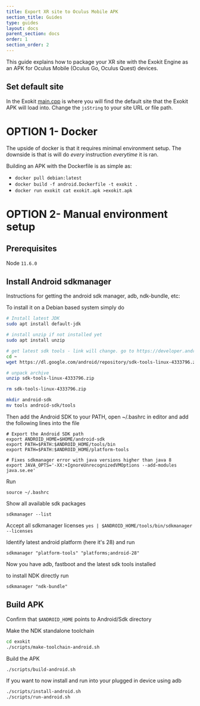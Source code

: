 ```yaml
---
title: Export XR site to Oculus Mobile APK 
section_title: Guides
type: guides
layout: docs
parent_section: docs
order: 1
section_order: 2
---
```


This guide explains how to package your XR site with the Exokit Engine as an APK for Oculus Mobile (Oculus Go, Oculus Quest) devices.

## Set default site
In the Exokit [main.cpp](https://github.com/exokitxr/exokit/blob/f10dadf0013de0a35a5e72046140a0345987ab80/main.cpp#L416) is where you will find the default site that the Exokit APK will load into. Change the `jsString` to your site URL or file path.

# OPTION 1- Docker
The upside of docker is that it requires minimal environment setup. The downside is that is will do _every_ instruction _everytime_ it is ran.

Building an APK with the Dockerfile is as simple as:

- `docker pull debian:latest`
- `docker build -f android.Dockerfile -t exokit .`
- `docker run exokit cat exokit.apk >exokit.apk`


# OPTION 2- Manual environment setup

## Prerequisites
Node `11.6.0`

## Install Android sdkmanager

Instructions for getting the android sdk manager, adb, ndk-bundle, etc:


To install it on a Debian based system simply do
```sh
# Install latest JDK
sudo apt install default-jdk

# install unzip if not installed yet
sudo apt install unzip

# get latest sdk tools - link will change. go to https://developer.android.com/studio/#downloads to get the latest one
cd ~
wget https://dl.google.com/android/repository/sdk-tools-linux-4333796.zip

# unpack archive
unzip sdk-tools-linux-4333796.zip

rm sdk-tools-linux-4333796.zip

mkdir android-sdk
mv tools android-sdk/tools
```

Then add the Android SDK to your PATH, open ~/.bashrc in editor and add the following lines into the file
```
# Export the Android SDK path
export ANDROID_HOME=$HOME/android-sdk
export PATH=$PATH:$ANDROID_HOME/tools/bin
export PATH=$PATH:$ANDROID_HOME/platform-tools

# Fixes sdkmanager error with java versions higher than java 8
export JAVA_OPTS='-XX:+IgnoreUnrecognizedVMOptions --add-modules java.se.ee'
```
Run

`source ~/.bashrc`

Show all available sdk packages

`sdkmanager --list`

Accept all sdkmanager licenses
`yes | $ANDROID_HOME/tools/bin/sdkmanager --licenses`

Identify latest android platform (here it's 28) and run

`sdkmanager "platform-tools" "platforms;android-28"`

Now you have adb, fastboot and the latest sdk tools installed

to install NDK directly run

`sdkmanager "ndk-bundle"`

## Build APK

Confirm that `$ANDROID_HOME` points to Android/Sdk directory

Make the NDK standalone toolchain
```sh
cd exokit
./scripts/make-toolchain-android.sh
```

Build the APK
```sh
./scripts/build-android.sh
```

If you want to now install and run into your plugged in device using adb
```sh
./scripts/install-android.sh
./scripts/run-android.sh
```






